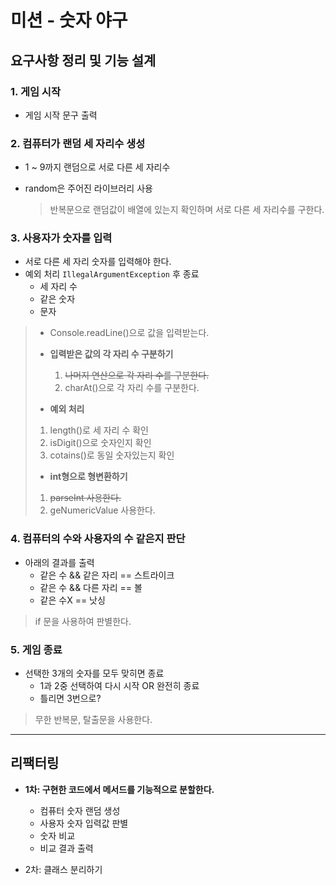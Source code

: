# 미션 - 숫자 야구

## 요구사항 정리 및 기능 설계

### 1. **게임 시작**
- 게임 시작 문구 출력
     
### 2. **컴퓨터가 랜덤 세 자리수 생성**
- 1 ~ 9까지 랜덤으로 서로 다른 세 자리수 
- random은 주어진 라이브러리 사용
   
   > 반복문으로 랜덤값이 배열에 있는지 확인하며 서로 다른 세 자리수를 구한다.
     
### 3. **사용자가 숫자를 입력**
- 서로 다른 세 자리 숫자를 입력해야 한다.
- 예외 처리 `IllegalArgumentException` 후 종료
  - 세 자리 수
  - 같은 숫자
  - 문자
  
>- Console.readLine()으로 값을 입력받는다. 
>
> 
>- **입력받은 값의 각 자리 수 구분하기**
>   1. ~~나머지 연산으로 각 자리 수를 구분한다.~~
>   2. charAt()으로 각 자리 수를 구분한다.
>   
> 
>- **예외 처리**
>  1. length()로 세 자리 수 확인
>  2. isDigit()으로 숫자인지 확인
>  3. cotains()로 동일 숫자있는지 확인
> 
> 
>- **int형으로 형변환하기**
>  1. ~~parseInt 사용한다.~~
>  2. geNumericValue 사용한다.



### 4. **컴퓨터의 수와 사용자의 수 같은지 판단**
- 아래의 결과를 출력
  - 같은 수 && 같은 자리 == 스트라이크
  - 같은 수 && 다른 자리 == 볼
  - 같은 수X == 낫싱
   
> if 문을 사용하여 판별한다.

### 5. **게임 종료**
- 선택한 3개의 숫자를 모두 맞히면 종료
  - 1과 2중 선택하여 다시 시작 OR 완전히 종료
  - 틀리면 3번으로?

> 무한 반복문, 탈출문을 사용한다.

---
## 리팩터링

- **1차: 구현한 코드에서 메서드를 기능적으로 분할한다.**
  - 컴퓨터 숫자 랜덤 생성
  - 사용자 숫자 입력값 판별
  - 숫자 비교
  - 비교 결과 출력

- 2차: 클래스 분리하기